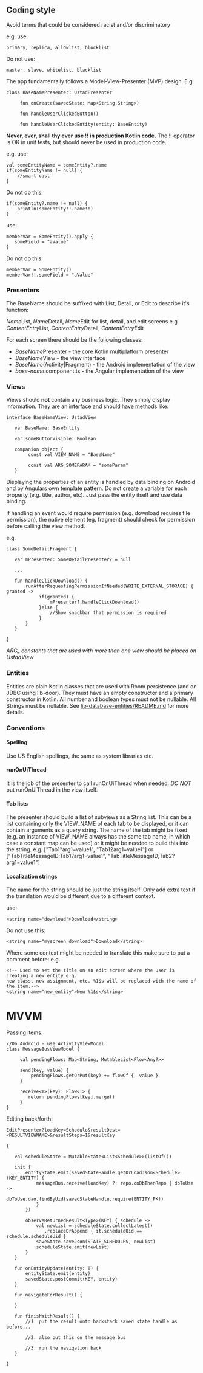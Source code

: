 ## Coding style

Avoid terms that could be considered racist and/or discriminatory

e.g. use:
```
primary, replica, allowlist, blocklist
```

Do not use:
```
master, slave, whitelist, blacklist
```

The app fundamentally follows a Model-View-Presenter (MVP) design. E.g.

```
class BaseNamePresenter: UstadPresenter

     fun onCreate(savedState: Map<String,String>)

     fun handleUserClickedButton()

     fun handleUserClickedEntity(entity: BaseEntity)

```

**Never, ever, shall thy ever use !! in production Kotlin code.** The !! operator is OK in unit tests, but should never be used in production code.

e.g. use:

```
val someEntityName = someEntity?.name
if(someEntityName != null) {
    //smart cast
}
```
Do not do this:
```
if(someEntity?.name != null) {
    println(someEntity!!.name!!)
}
```

use:
```
memberVar = SomeEntity().apply {
   someField = "aValue"
}
```

Do not do this:
```
memberVar = SomeEntity()
memberVar!!.someField = "aValue"
```


### Presenters

The BaseName should be suffixed with List, Detail, or Edit to describe it's function:

*Name*List, *Name*Detail, *Name*Edit for list, detail, and edit screens e.g. *ContentEntry*List, *ContentEntry*Detail, *ContentEntry*Edit

For each screen there should be the following classes:

* *BaseName*Presenter - the core Kotlin multiplatform presenter
* *BaseName*View - the view interface
* *BaseName*(Activity|Fragment) - the Android implementation of the view
* *base-name*.component.ts - the Angular implementation of the view


### Views

Views should **not** contain any business logic. They simply display information. They are an interface and should have methods like:

```
interface BaseNameView: UstadView

   var BaseName: BaseEntity

   var someButtonVisible: Boolean

   companion object {
        const val VIEW_NAME = "BaseName"

        const val ARG_SOMEPARAM = "someParam"
   }

```

Displaying the properties of an entity is handled by data binding on Android and by Angulars own template pattern.
Do not create a variable for each property (e.g. title, author, etc). Just pass the entity itself
and use data binding.

If handling an event would require permission (e.g. download requires file permission), the native
element (eg. fragment) should check for permission before calling the view method.

e.g.
```
class SomeDetailFragment {

   var mPresenter: SomeDetailPresenter? = null

   ...

   fun handleClickDownload() {
       runAfterRequestingPermissionIfNeeded(WRITE_EXTERNAL_STORAGE) { granted ->
            if(granted) {
                mPresenter?.handleClickDownload()
            }else {
                //Show snackbar that permission is required
            }
       }
   }

}

```


*ARG_ constants that are used with more than one view should be placed on UstadView*


### Entities

Entities are plain Kotlin classes that are used with Room persistence (and on JDBC using lib-door). They must have an empty constructor and a primary constructor in Kotlin.  All number and boolean types must not be nullable. All Strings must be nullable. See [lib-database-entities/README.md](lib-database-entities/README.md) for more details.

### Conventions

#### Spelling

Use US English spellings, the same as system libraries etc.

#### runOnUiThread

It is the job of the presenter to call runOnUiThread when needed. *DO NOT* put runOnUiThread in the view itself.

#### Tab lists

The presenter should build a list of subviews as a String list. This can be a list containing only the VIEW_NAME of each tab to be displayed, or it can contain arguments as a query string. The name of the tab might be fixed (e.g. an instance of VIEW_NAME always has the same tab name, in which case a constant map can be used) or it might be needed to build this into the string. e.g. ["Tab1?arg1=value1", "Tab12arg1=value1"] or ["TabTitleMessageID;Tab1?arg1=value1", "TabTitleMessageID;Tab2?arg1=value1"]

#### Localization strings

The name for the string should be just the string itself. Only add extra text if the translation would be different due to a different context.

use:
```
<string name="download">Download</string>
```

Do not use this:
```
<string name="myscreen_download">Download</string>
```

Where some context might be needed to translate this make sure to put a comment before:
e.g.
```
<!-- Used to set the title on an edit screen where the user is creating a new entity e.g.
new class, new assignment, etc. %1$s will be replaced with the name of the item.-->
<string name="new_entity">New %1$s</string>
```

# MVVM

Passing items:

```
//On Android - use ActivityViewModel
class MessageBusViewModel {
     
     val pendingFlows: Map<String, MutableList<Flow<Any?>>
     
     send(key, value) {
         pendingFlows.getOrPut(key) += flowOf {  value }
     }
     
     receive<T>(key): Flow<T> {
        return pendingFlows[key].merge()
     }
}
```

Editing back/forth:
```
EditPresenter?loadKey=Schedule&resultDest=<RESULTVIEWNAME>&resultSteps=1&resultKey

{

   val scheduleState = MutableState<List<Schedule>>(listOf())

   init {
       entityState.emit(savedStateHandle.getOrLoadJson<Schedule>(KEY_ENTITY) {
           messageBus.receive(loadKey) ?: repo.onDbThenRepo { dbToUse ->
               dbToUse.dao.findByUid(savedStateHandle.require(ENTITY_PK))
           }
       })
       
       observeReturnedResult<Type>(KEY) { schedule ->
           val newList = scheduleState.collectLatest()
              .replaceOrAppend { it.scheduleUid == schedule.scheduleUid }
           saveState.saveJson(STATE_SCHEDULES, newList)
           scheduleState.emit(newList)   
       }
   }
   
   fun onEntityUpdate(entity: T) {
       entityState.emit(entity)
       savedState.postCommit(KEY, entity) 
   }
   
   fun navigateForResult() {
       
   }
   	
   fun finishWithResult() {
       //1. put the result onto backstack saved state handle as before...
       
       //2. also put this on the message bus
       
       //3. run the navigation back
   }
      
}   

```
